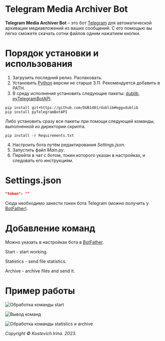 # Telegram Media Archiver Bot
**Telegram Media Archiver Bot** – это бот [Telegram](https://telegram.org) для автоматической архивации медиавложений из ваших сообщений. С его помощью вы легко сможете скачать сотни файлов одним нажатием кнопки.

# Порядок установки и использования
1. Загрузить последний релиз. Распаковать.
2. Установить [Python](https://www.python.org/downloads/) версии не старше 3.11. Рекомендуется добавить в PATH.
3. В среду исполнения установить следующие пакеты: [dublib](https://github.com/DUB1401/dublib), [pyTelegramBotAPI](https://github.com/eternnoir/pyTelegramBotAPI).
```
pip install git+https://github.com/DUB1401/dublib#egg=dublib
pip install pyTelegramBotAPI
```
Либо установить сразу все пакеты при помощи следующей команды, выполненной из директории скрипта.
```
pip install -r Requirements.txt
```
4. Настроить бота путём редактирования _Settings.json_.
5. Запустить файл _Main.py_.
6. Перейти в чат с ботом, токен которого указан в настройках, и следовать его инструкциям.

# Settings.json
```JSON
"token": ""
```
Сюда необходимо занести токен бота Telegram (можно получить у [BotFather](https://t.me/BotFather)).

# Добавление команд 

Можно указать в настройках бота в [BotFather](https://t.me/BotFather).

Start - start working.

Statistics - send file statistics.

Archive - archive files and send it.

# Пример работы

![Обработка команды start](photo_2023-10-17_21-21-29.jpg)

![Вывод команд](image_2023-10-17_21-17-26-1.png)

![Обработка команды statistics и archive](image-2.png)

_Copyright © Kostevich Irina. 2023._

